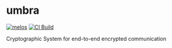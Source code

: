 # umbra

[![melos](https://img.shields.io/badge/maintained%20with-melos-f700ff.svg?style=flat-square)](https://github.com/invertase/melos) 
[![CI Build](https://github.com/objectix-labs/umbra/actions/workflows/main.yml/badge.svg?branch=main&event=push)](https://github.com/objectix-labs/umbra/actions/workflows/main.yml)

Cryptographic System for end-to-end encrypted communication
